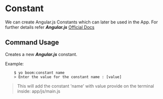 Constant
============
We can create Angular.js Constants which can later be used in the App. For further details refer ***Angular.js***
[Official Docs](http://docs.angularjs.org/api/AUTO.$provide)



Command Usage
-------
Creates a new ***Angular.js*** constant.
    

Example:
```
    $ yo boom:constant name
    > Enter the value for the constant name : [value]
```

>    This will add the constant 'name' with value provide on the terminal inside:
        app/js/main.js
